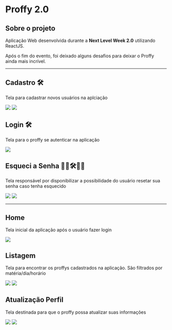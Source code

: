 # Proffy 2.0

## Sobre o projeto

Aplicação Web desenvolvida durante a **Next Level Week 2.0** utilizando ReactJS.

Após o fim do evento, foi deixado alguns desafios para deixar o Proffy ainda mais incrível.

---

## Cadastro 🛠️

Tela para cadastrar novos usuários na aplciação

<img src=".github/cadastro-usuario.png" />
<img src=".github/cadastro-concluido.png" />


## Login 🛠️

Tela para o proffy se autenticar na aplicação

<img src=".github/login.png" />


## Esqueci a Senha 👷‍♂️🛠️👷‍♀️

Tela responsável por disponibilizar a possibilidade do usuário resetar sua senha caso tenha esquecido

<img src=".github/esqueci-senha.png" />
<img src=".github/esqueci-senha-concluido.png" />

---

## Home

Tela inicial da aplicação após o usuário fazer login

<img src=".github/home.png" />

## Listagem

Tela para encontrar os proffys cadastrados na aplicação. São filtrados por matéria/dia/horário

<img src=".github/listagem-proffys.png" />
<img src=".github/listagem-proffys-vazia.png" />

## Atualização Perfil

Tela destinada para que o proffy possa atualizar suas informações

<img src=".github/atualizacao-perfil.png" />
<img src=".github/atualizacao-perfil-concluido.png" />
